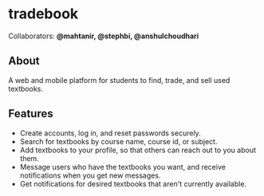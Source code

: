 # tradebook

Collaborators: **@mahtanir, @stephbi, @anshulchoudhari**

## About

A web and mobile platform for students to find, trade, and sell used textbooks. 

## Features

- Create accounts, log in, and reset passwords securely.
- Search for textbooks by course name, course id, or subject.
- Add textbooks to your profile, so that others can reach out to you about them.
- Message users who have the textbooks you want, and receive notifications when you get new messages.
- Get notifications for desired textbooks that aren't currently available.
